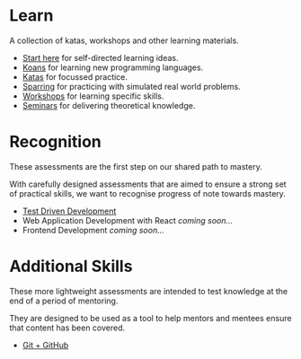 # Learn

A collection of katas, workshops and other learning materials.

* [Start here](./ideas) for self-directed learning ideas.
* [Koans](./koans) for learning new programming languages.
* [Katas](./katas) for focussed practice.
* [Sparring](./sparring) for practicing with simulated real world problems. 
* [Workshops](./workshops) for learning specific skills.
* [Seminars](./seminars) for delivering theoretical knowledge.

# Recognition

These assessments are the first step on our shared path to mastery. 

With carefully designed assessments that are aimed to ensure a strong set of practical skills, we want to recognise progress of note towards mastery.

* [Test Driven Development](./core-skills/tdd/README.md)
* Web Application Development with React _coming soon..._ 
* Frontend Development _coming soon..._

# Additional Skills

These more lightweight assessments are intended to test knowledge at the end of a period of mentoring.

They are designed to be used as a tool to help mentors and mentees ensure that content has been covered.

* [Git + GitHub](./additional-skills/git)

